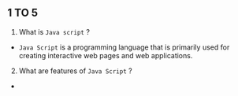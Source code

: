 ## 1 TO 5 

1. What is `Java script` ?

  - `Java Script` is a programming language that is primarily used for creating interactive  web pages and web applications.

2. What are features of `Java Script` ?

  - 